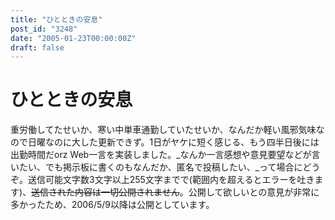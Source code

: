 ```yaml
---
title: "ひとときの安息"
post_id: "3248"
date: "2005-01-23T00:00:00Z"
draft: false
---
```


# ひとときの安息

重労働してたせいか、寒い中単車通勤していたせいか、なんだか軽い風邪気味なので日曜なのに大した更新できず。1日がヤケに短く感じる、もう四半日後には出勤時間だorz Web一言を実装しました。_なんか一言感想や意見要望などが言いたい、でも掲示板に書くのもなんだか、匿名で投稿したい、_って場合にどうぞ。送信可能文字数3文字以上255文字までで(範囲内を超えるとエラーを吐きます)、<del>送信された内容は一切公開されません</del>。公開して欲しいとの意見が非常に多かったため、2006/5/9以降は公開としています。
